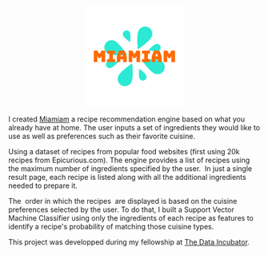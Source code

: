 

<p align="center">
  <img src="https://github.com/allafort/Miamiam/blob/main/app/static/img/miamiam_logo.png"> 
</p>


I created [Miamiam](https://miamiam-project.herokuapp.com/index) a recipe recommendation engine based on what you already have at home.
The user inputs a set of ingredients they would like to use as well as preferences such as their favorite cuisine. 

Using a dataset of recipes from popular food websites (first using 20k recipes from Epicurious.com).
The engine provides a list of recipes using the maximum number of ingredients specified by the user.  
In just a single result page, each recipe is listed along with all the additional ingredients needed to prepare it. 

The  order in which the recipes  are displayed is based on the cuisine preferences selected by the user. To do that, I built a Support Vector Machine Classifier using only the ingredients of each recipe as features to identify a recipe's probability of matching those cuisine types.


This project was developped during my fellowship at [The Data Incubator](https://www.thedataincubator.com/fellowship.html).


